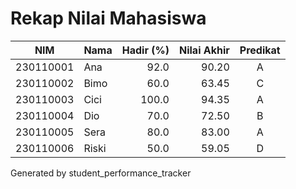 # Rekap Nilai Mahasiswa

| NIM | Nama | Hadir (%) | Nilai Akhir | Predikat |
|----|------|-----------:|------------:|:--------:|
| 230110001 | Ana | 92.0 | 90.20 | A |
| 230110002 | Bimo | 60.0 | 63.45 | C |
| 230110003 | Cici | 100.0 | 94.35 | A |
| 230110004 | Dio | 70.0 | 72.50 | B |
| 230110005 | Sera | 80.0 | 83.00 | A |
| 230110006 | Riski | 50.0 | 59.05 | D |

Generated by student_performance_tracker